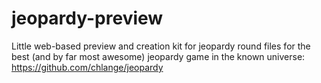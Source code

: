 jeopardy-preview
=================

Little web-based preview and creation kit for jeopardy round files for the best (and by far most awesome) jeopardy game in the known universe:
https://github.com/chlange/jeopardy

